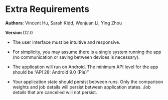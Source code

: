 # Extra Requirements

**Authors**: Vincent Hu, Sarah Kidd, Wenjuan Li, Ying Zhou

**Version** D2.0

* The user interface must be intuitive and responsive.

* For simplicity, you may assume there is a single system running the app (no communication or saving between devices is necessary).

* The application will run on Android. The minimum API level for the app should be “API 28: Android 9.0 (Pie)”

* Your application state should persist between runs. Only the comparison weights and job details will persist between application states. Job details that are cancelled will not persist.
